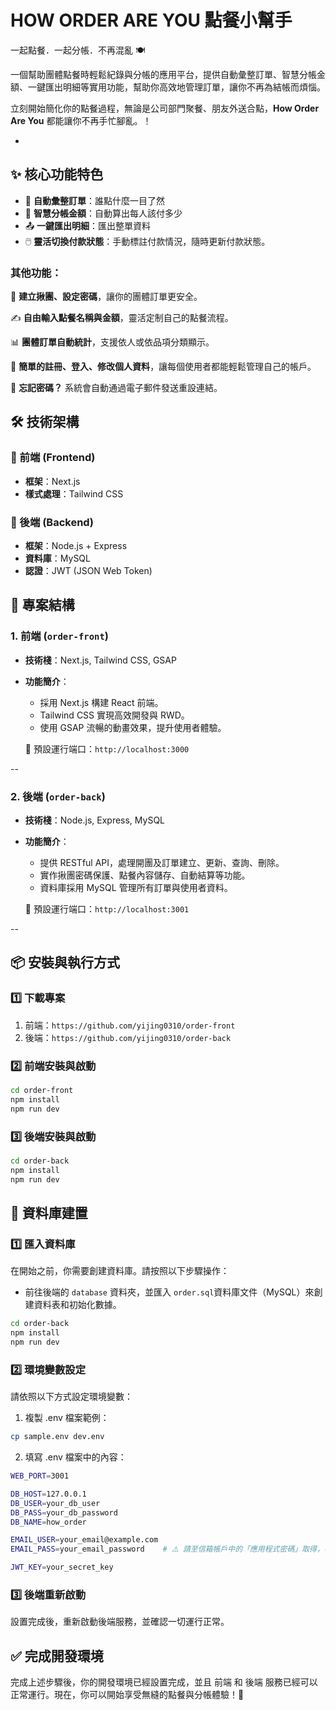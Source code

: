 
# HOW ORDER ARE YOU 點餐小幫手  
一起點餐．一起分帳．不再混亂 🍽️  


一個幫助團體點餐時輕鬆紀錄與分帳的應用平台，提供自動彙整訂單、智慧分帳金額、一鍵匯出明細等實用功能，幫助你高效地管理訂單，讓你不再為結帳而煩惱。

立刻開始簡化你的點餐過程，無論是公司部門聚餐、朋友外送合點，**How Order Are You** 都能讓你不再手忙腳亂。！

-

## ✨ 核心功能特色

- 🧾 **自動彙整訂單**：誰點什麼一目了然  
- 💸 **智慧分帳金額**：自動算出每人該付多少  
- 📤 **一鍵匯出明細**：匯出整單資料
- 🖱️ **靈活切換付款狀態**：手動標註付款情況，隨時更新付款狀態。


### 其他功能：


🔐 **建立揪團、設定密碼**，讓你的團體訂單更安全。

✍️ **自由輸入點餐名稱與金額**，靈活定制自己的點餐流程。

📊 **團體訂單自動統計**，支援依人或依品項分類顯示。

📝 **簡單的註冊、登入、修改個人資料**，讓每個使用者都能輕鬆管理自己的帳戶。

💌 **忘記密碼？** 系統會自動通過電子郵件發送重設連結。




## 🛠️ 技術架構

### 🔹 前端 (Frontend)

- **框架**：Next.js
- **樣式處理**：Tailwind CSS

### 🔸 後端 (Backend)

- **框架**：Node.js + Express
- **資料庫**：MySQL
- **認證**：JWT (JSON Web Token)


## 🧱 專案結構


### 1. 前端 (`order-front`)

- **技術棧**：Next.js, Tailwind CSS, GSAP
- **功能簡介**：
  - 採用 Next.js 構建 React 前端。
  - Tailwind CSS 實現高效開發與 RWD。
  - 使用 GSAP 流暢的動畫效果，提升使用者體驗。
  
  📍 預設運行端口：`http://localhost:3000`

--
### 2. 後端 (`order-back`)

- **技術棧**：Node.js, Express, MySQL
- **功能簡介**：
  - 提供 RESTful API，處理開團及訂單建立、更新、查詢、刪除。
  - 實作揪團密碼保護、點餐內容儲存、自動結算等功能。
  - 資料庫採用 MySQL 管理所有訂單與使用者資料。

  📍 預設運行端口：`http://localhost:3001`

--

## 📦 安裝與執行方式

### 1️⃣ 下載專案

1. 前端：`https://github.com/yijing0310/order-front`
2. 後端：`https://github.com/yijing0310/order-back`

### 2️⃣ 前端安裝與啟動

```bash
cd order-front
npm install
npm run dev
```


### 3️⃣ 後端安裝與啟動

```bash
cd order-back
npm install
npm run dev
```

##  🧩 資料庫建置

###  1️⃣ 匯入資料庫

在開始之前，你需要創建資料庫。請按照以下步驟操作：

- 前往後端的 `database` 資料夾，並匯入 `order.sql`資料庫文件（MySQL）來創建資料表和初始化數據。

```bash
cd order-back
npm install
npm run dev
```
###  2️⃣  環境變數設定
請依照以下方式設定環境變數：

1. 複製 .env 檔案範例：

```bash
cp sample.env dev.env
```

2. 填寫 .env 檔案中的內容：

```bash
WEB_PORT=3001

DB_HOST=127.0.0.1
DB_USER=your_db_user
DB_PASS=your_db_password
DB_NAME=how_order

EMAIL_USER=your_email@example.com
EMAIL_PASS=your_email_password    # ⚠️ 請至信箱帳戶中的「應用程式密碼」取得，不能使用一般登入密碼

JWT_KEY=your_secret_key
```

### 3️⃣ 後端重新啟動
設置完成後，重新啟動後端服務，並確認一切運行正常。

##  ✅  完成開發環境
完成上述步驟後，你的開發環境已經設置完成，並且 前端 和 後端 服務已經可以正常運行。現在，你可以開始享受無縫的點餐與分帳體驗！🚀